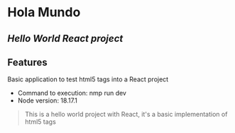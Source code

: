 # Hola Mundo
## _Hello World React project_

## Features

Basic application to test html5 tags into a React project

- Command to execution: nmp run dev
- Node version: 18.17.1

> This is a hello world project with React, it's a basic
> implementation of html5 tags